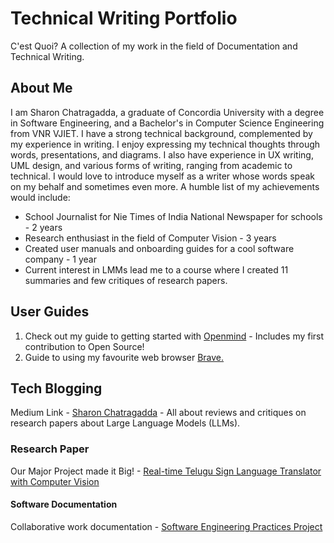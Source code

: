 # Technical Writing Portfolio
C'est Quoi? A collection of my work in the field of Documentation and Technical Writing.

## About Me
I am Sharon Chatragadda, a graduate of Concordia University with a degree in Software Engineering, and a Bachelor's in Computer Science Engineering from VNR VJIET. I have a strong technical background, complemented by my experience in writing. I enjoy expressing my technical thoughts through words, presentations, and diagrams. I also have experience in UX writing, UML design, and various forms of writing, ranging from academic to technical.
I would love to introduce myself as a writer whose words speak on my behalf and sometimes even more.
A humble list of my achievements would include:
* School Journalist for Nie Times of India National Newspaper for schools - 2 years
* Research enthusiast in the field of Computer Vision - 3 years
* Created user manuals and onboarding guides for a cool software company - 1 year
* Current interest in LMMs lead me to a course where I created 11 summaries and few critiques of research papers.

## User Guides
1. Check out my guide to getting started with [Openmind](https://github.com/SecretAgentShh/TWPortfolio/wiki/OPENMIND-User-Guide) - Includes my first contribution to Open Source!
2. Guide to using my favourite web browser [Brave.](https://medium.com/@thatssorandomms/tired-of-ads-try-brave-guide-to-using-the-brave-browser-9cfaeebd695a)

## Tech Blogging
Medium Link - [Sharon Chatragadda](https://medium.com/@thatssorandomms) - All about reviews and critiques on research papers about Large Language Models (LLMs).

### Research Paper
Our Major Project made it Big! - [Real-time Telugu Sign Language Translator with Computer Vision](https://www.ijraset.com/research-paper/real-time-telugu-sign-language-translator-with-computer-vision)


#### Software Documentation
Collaborative work documentation - [Software Engineering Practices Project](https://github.com/meyruiz/MACS-Soen6011summer2023/wiki)
